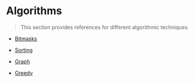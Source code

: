 # Algorithms

> This section provides references for different algorithmic techniques.

* [Bitmasks](algorithms/bitmasks.md)

* [Sorting](algorithms/sorting.md)

* [Graph](algorithms/graph.md)

* [Greedy](algorithms/greedy.md)
